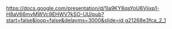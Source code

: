 https://docs.google.com/presentation/d/1Ia9KY8qsYoU6Vjixp1-H8aV66mvMWVc9EHWV7kSO-UU/pub?start=false&loop=false&delayms=3000&slide=id.g21268e3fca_2_1
